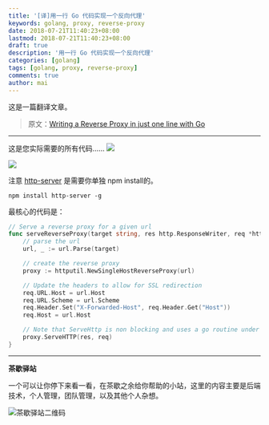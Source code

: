 ```yaml
---
title: '[译]用一行 Go 代码实现一个反向代理'
keywords: golang, proxy, reverse-proxy
date: 2018-07-21T11:40:23+08:00
lastmod: 2018-07-21T11:40:23+08:00
draft: true
description: '用一行 Go 代码实现一个反向代理'
categories: [golang]
tags: [golang, proxy, reverse-proxy]
comments: true
author: mai
---
```


这是一篇翻译文章。

>原文：[Writing a Reverse Proxy in just one line with Go](https://hackernoon.com/writing-a-reverse-proxy-in-just-one-line-with-go-c1edfa78c84b)

----

这是您实际需要的所有代码......
![](https://cdn-images-1.medium.com/max/1600/1*y3GxXdKfZlqa95bl19Rytg.png)

![](https://cdn-images-1.medium.com/max/1600/0*R_W7P1UV4jQEf1j5.gif)

注意 [http-server](https://www.npmjs.com/package/http-server) 是需要你单独 npm install的。

```shell
npm install http-server -g
```

最核心的代码是：

```go
// Serve a reverse proxy for a given url
func serveReverseProxy(target string, res http.ResponseWriter, req *http.Request) {
	// parse the url
	url, _ := url.Parse(target)

	// create the reverse proxy
	proxy := httputil.NewSingleHostReverseProxy(url)

	// Update the headers to allow for SSL redirection
	req.URL.Host = url.Host
	req.URL.Scheme = url.Scheme
	req.Header.Set("X-Forwarded-Host", req.Header.Get("Host"))
	req.Host = url.Host

	// Note that ServeHttp is non blocking and uses a go routine under the hood
	proxy.ServeHTTP(res, req)
}
```

----

**茶歇驿站**

一个可以让你停下来看一看，在茶歇之余给你帮助的小站，这里的内容主要是后端技术，个人管理，团队管理，以及其他个人杂想。

![茶歇驿站二维码](http://oqos7hrvp.bkt.clouddn.com/blog/tech_tea.jpg)
